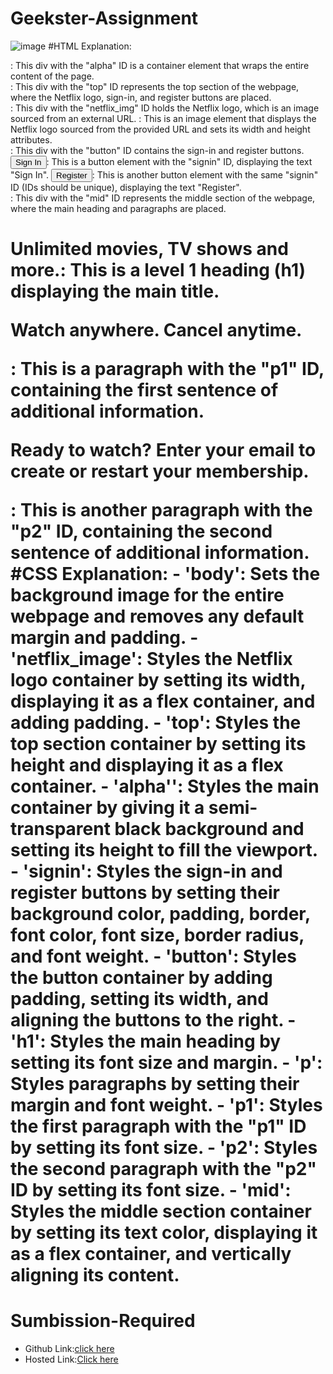 # Geekster-Assignment
![image](https://github.com/namishagurunani/Geekster-Assignments/assets/126158413/f127468a-a8c3-43c4-815a-0c7ecd8c9859)
 #HTML
 Explanation:
<div id="alpha">: This div with the "alpha" ID is a container element that wraps the entire content of the page.
<div id="top">: This div with the "top" ID represents the top section of the webpage, where the Netflix logo, sign-in, and register buttons are placed.
<div id="netflix_img">: This div with the "netflix_img" ID holds the Netflix logo, which is an image sourced from an external URL.
<img src>: This is an image element that displays the Netflix logo sourced from the provided URL and sets its width and height attributes.
<div id="button">: This div with the "button" ID contains the sign-in and register buttons.
<button id="signin">Sign In</button>: This is a button element with the "signin" ID, displaying the text "Sign In".
<button id="signin">Register</button>: This is another button element with the same "signin" ID (IDs should be unique), displaying the text "Register".
<div id="mid">: This div with the "mid" ID represents the middle section of the webpage, where the main heading and paragraphs are placed.
<h1>Unlimited movies, TV shows and more.: This is a level 1 heading (h1) displaying the main title.
<p id="p1">Watch anywhere. Cancel anytime.</p>: This is a paragraph with the "p1" ID, containing the first sentence of additional information.
<p id="p2">Ready to watch? Enter your email to create or restart your membership.</p>: This is another paragraph with the "p2" ID, containing the second sentence of additional information.
 #CSS
 Explanation:
- 'body': Sets the background image for the entire webpage and removes any default margin and padding.
- 'netflix_image': Styles the Netflix logo container by setting its width, displaying it as a flex container, and adding padding.
- 'top': Styles the top section container by setting its height and displaying it as a flex container.
- 'alpha'': Styles the main container by giving it a semi-transparent black background and setting its height to fill the viewport.
- 'signin': Styles the sign-in and register buttons by setting their background color, padding, border, font color, font size, border radius, and font weight.
- 'button': Styles the button container by adding padding, setting its width, and aligning the buttons to the right.
- 'h1': Styles the main heading by setting its font size and margin.
- 'p': Styles paragraphs by setting their margin and font weight.
- 'p1': Styles the first paragraph with the "p1" ID by setting its font size.
- 'p2': Styles the second paragraph with the "p2" ID by setting its font size.
- 'mid': Styles the middle section container by setting its text color, displaying it as a flex container, and vertically aligning its content.

# Sumbission-Required
- Github Link:[click here](https://github.com/namishagurunani/Geekster-Assignments)
- Hosted Link:[Click here](https://namishagurunani.github.io/Geekster-Assignments/Netflix/index.html) 
